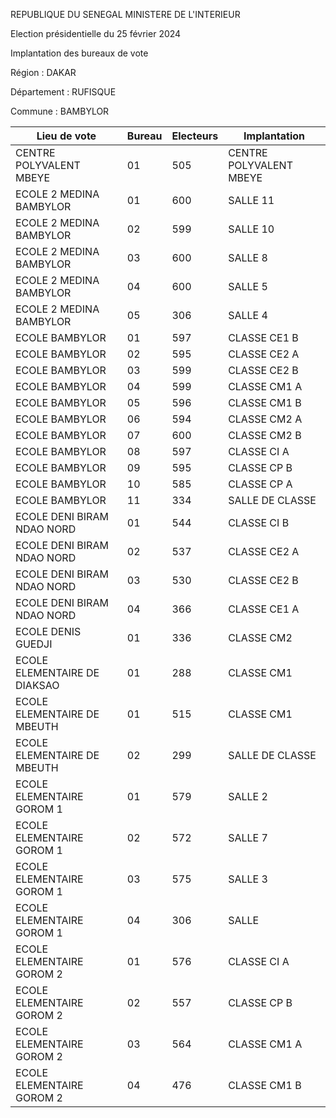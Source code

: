 REPUBLIQUE DU SENEGAL MINISTERE DE L'INTERIEUR

Election présidentielle du 25 février 2024

Implantation des bureaux de vote

Région : DAKAR

Département : RUFISQUE

Commune : BAMBYLOR

| Lieu de vote | Bureau | Electeurs | Implantation |
| - | - | - | - |
| CENTRE POLYVALENT MBEYE | 01 | 505 | CENTRE POLYVALENT MBEYE |
| ECOLE 2 MEDINA BAMBYLOR | 01 | 600 | SALLE 11 |
| ECOLE 2 MEDINA BAMBYLOR | 02 | 599 | SALLE 10 |
| ECOLE 2 MEDINA BAMBYLOR | 03 | 600 | SALLE 8 |
| ECOLE 2 MEDINA BAMBYLOR | 04 | 600 | SALLE 5 |
| ECOLE 2 MEDINA BAMBYLOR | 05 | 306 | SALLE 4 |
| ECOLE BAMBYLOR | 01 | 597 | CLASSE CE1 B |
| ECOLE BAMBYLOR | 02 | 595 | CLASSE CE2 A |
| ECOLE BAMBYLOR | 03 | 599 | CLASSE CE2 B |
| ECOLE BAMBYLOR | 04 | 599 | CLASSE CM1 A |
| ECOLE BAMBYLOR | 05 | 596 | CLASSE CM1 B |
| ECOLE BAMBYLOR | 06 | 594 | CLASSE CM2 A |
| ECOLE BAMBYLOR | 07 | 600 | CLASSE CM2 B |
| ECOLE BAMBYLOR | 08 | 597 | CLASSE CI A |
| ECOLE BAMBYLOR | 09 | 595 | CLASSE CP B |
| ECOLE BAMBYLOR | 10 | 585 | CLASSE CP A |
| ECOLE BAMBYLOR | 11 | 334 | SALLE DE CLASSE |
| ECOLE DENI BIRAM NDAO NORD | 01 | 544 | CLASSE CI B |
| ECOLE DENI BIRAM NDAO NORD | 02 | 537 | CLASSE CE2 A |
| ECOLE DENI BIRAM NDAO NORD | 03 | 530 | CLASSE CE2 B |
| ECOLE DENI BIRAM NDAO NORD | 04 | 366 | CLASSE CE1 A |
| ECOLE DENIS GUEDJI | 01 | 336 | CLASSE CM2 |
| ECOLE ELEMENTAIRE DE DIAKSAO | 01 | 288 | CLASSE CM1 |
| ECOLE ELEMENTAIRE DE MBEUTH | 01 | 515 | CLASSE CM1 |
| ECOLE ELEMENTAIRE DE MBEUTH | 02 | 299 | SALLE DE CLASSE |
| ECOLE ELEMENTAIRE GOROM 1 | 01 | 579 | SALLE 2 |
| ECOLE ELEMENTAIRE GOROM 1 | 02 | 572 | SALLE 7 |
| ECOLE ELEMENTAIRE GOROM 1 | 03 | 575 | SALLE 3 |
| ECOLE ELEMENTAIRE GOROM 1 | 04 | 306 | SALLE |
| ECOLE ELEMENTAIRE GOROM 2 | 01 | 576 | CLASSE CI A |
| ECOLE ELEMENTAIRE GOROM 2 | 02 | 557 | CLASSE CP B |
| ECOLE ELEMENTAIRE GOROM 2 | 03 | 564 | CLASSE CM1 A |
| ECOLE ELEMENTAIRE GOROM 2 | 04 | 476 | CLASSE CM1 B |

<!-- PageNumber="1/21" -->
